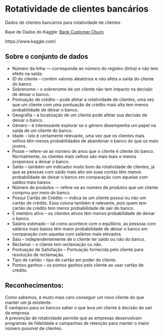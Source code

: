 <h1> Rotatividade de clientes bancários </h1>
<p> Dados de clientes bancários para rotatividade de clientes </p>
<p>Base de Dados do Kaggle: <a href = "https://www.kaggle.com/datasets/radheshyamkollipara/bank-customer-churn/data">Bank Customer Churn</a> </p>
<p> https://www.kaggle.com/ </p>

<h2> Sobre o conjunto de dados </h2>
<ul>
	<li>Número da linha — corresponde ao número do registro (linha) e não tem efeito na saída.</li>
	<li>ID do cliente – contém valores aleatórios e não afeta a saída do cliente do banco.</li>
	<li>Sobrenome – o sobrenome de um cliente não tem impacto na decisão de deixar o banco.</li>
	<li>Pontuação de crédito – pode afetar a rotatividade de clientes, uma vez que um cliente com uma pontuação de crédito mais alta tem menos probabilidade de deixar o banco.</li>
	<li>Geografia – a localização de um cliente pode afetar sua decisão de deixar o banco.</li>
	<li>Género – é interessante explorar se o género desempenha um papel na saída de um cliente do banco.</li>
	<li>Idade – isto é certamente relevante, uma vez que os clientes mais velhos têm menos probabilidades de abandonar o banco do que os mais jovens.</li>
	<li>Posse – refere-se ao número de anos que o cliente é cliente do banco. Normalmente, os clientes mais velhos são mais leais e menos propensos a deixar o banco.</li>
	<li>Saldo – também um indicador muito bom da rotatividade de clientes, já que as pessoas com saldo mais alto em suas contas têm menos probabilidade de deixar o banco em comparação 	com aquelas com saldos mais baixos.</li>
	<li>Número de produtos — refere-se ao número de produtos que um cliente comprou por meio do banco.
	<li>Possui Cartão de Crédito — indica se um cliente possui ou não um cartão de crédito. Essa coluna também é relevante, pois quem tem cartão de crédito tem menor probabilidade de 	sair do banco.</li>
	<li>É membro ativo – os clientes ativos têm menos probabilidade de deixar o banco.
	<li>Salário estimado – tal como acontece com o equilíbrio, as pessoas com salários mais baixos têm maior probabilidade de deixar o banco em comparação com aquelas com salários mais 	elevados.</li>
	<li>Saiu – independentemente de o cliente ter saído ou não do banco.</li>
	<li>Reclamar – o cliente tem reclamação ou não.</li>
	<li>Pontuação de Satisfação – Pontuação fornecida pelo cliente para resolução de reclamação.</li>
	<li>Tipo de cartão – tipo de cartão em poder do cliente.</li>
	<li>Pontos ganhos – os pontos ganhos pelo cliente ao usar cartão de crédito.</li>
</ul>

<h2>Reconhecimentos:</h2> 
<p>
Como sabemos, é muito mais caro conseguir um novo cliente do que manter um já existente.<br>
É vantajoso para os bancos saber o que leva um cliente à decisão de sair da empresa.<br>
A prevenção de rotatividade permite que as empresas desenvolvam programas de fidelidade e campanhas de retenção para manter o maior número possível de clientes.
</p>
 

